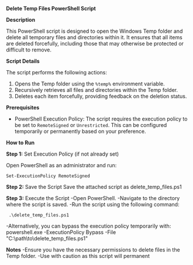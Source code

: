 **Delete Temp Files PowerShell Script**

**Description**

This PowerShell script is designed to open the Windows Temp folder and delete all temporary files and directories within it. It ensures that all items are deleted forcefully, including those that may otherwise be protected or difficult to remove.

**Script Details**

The script performs the following actions:
1. Opens the Temp folder using the `%temp%` environment variable.
2. Recursively retrieves all files and directories within the Temp folder.
3. Deletes each item forcefully, providing feedback on the deletion status.

**Prerequisites**

- PowerShell Execution Policy: The script requires the execution policy to be set to `RemoteSigned` or `Unrestricted`. This can be configured temporarily or permanently based on your preference.

**How to Run**

**Step 1:** Set Execution Policy (if not already set)

Open PowerShell as an administrator and run:

    Set-ExecutionPolicy RemoteSigned

**Step 2:** Save the Script
Save the attached script as delete_temp_files.ps1

**Step 3:** Execute the Script
-Open PowerShell.
-Navigate to the directory where the script is saved.
-Run the script using the following command:

     .\delete_temp_files.ps1

-Alternatively, you can bypass the execution policy temporarily with:
     powershell.exe -ExecutionPolicy Bypass -File "C:\path\to\delete_temp_files.ps1"


**Notes**
-Ensure you have the necessary permissions to delete files in the Temp folder.
-Use with caution as this script will permanent
